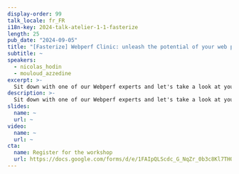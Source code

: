 ```yaml
---
display-order: 99
talk_locale: fr_FR
i18n-key: 2024-talk-atelier-1-1-fasterize
length: 25
pub_date: "2024-09-05"
title: "[Fasterize] Webperf Clinic: unleash the potential of your web performance"
subtitle: ~
speakers:
  - nicolas_hodin
  - mouloud_azzedine
excerpt: >-
  Sit down with one of our Webperf experts and let's take a look at your site's performance. This Webperf Clinic is the perfect opportunity to benefit from a quick, high-quality webperf diagnosis. Nicolas & Mouloud will help you identify your webperf issues and understand the steps you need to take to improve your site's loading speed.
description: >-
  Sit down with one of our Webperf experts and let's take a look at your site's performance. This Webperf Clinic is the perfect opportunity to benefit from a quick, high-quality webperf diagnosis. Nicolas & Mouloud will help you identify your webperf issues and understand the steps you need to take to improve your site's loading speed.
slides:
  name: ~
  url: ~
video:
  name: ~
  url: ~
cta:
  name: Register for the workshop
  url: https://docs.google.com/forms/d/e/1FAIpQLScdc_G_NqZr_0b3c8Kl7THQC3CwTk4ulXmCeudFIhxusv1MFQ/viewform?usp=sf_link
---
```


